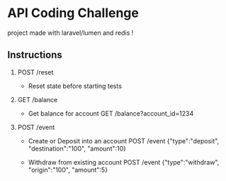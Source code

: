 # API Coding Challenge
project made with laravel/lumen and redis !

## Instructions

1. POST /reset
	* Reset state before starting tests	

2. GET /balance
	* Get balance for account
		GET /balance?account_id=1234

3. POST /event
	* Create or Deposit into an account
		POST /event {"type":"deposit", "destination":"100", "amount":10}
	
	* Withdraw from existing account
		POST /event {"type":"withdraw", "origin":"100", "amount":5}